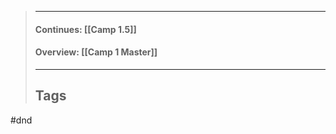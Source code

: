 > ______________________________________________________________________
>
> #### Continues: \[[Camp 1.5]\]
>
> #### Overview: \[[Camp 1 Master]\]
>
> ______________________________________________________________________
>
> ## Tags

#dnd
